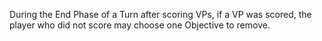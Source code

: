 During the End Phase of a Turn after scoring VPs, if a VP was scored, the player who did not score may choose one Objective to remove.